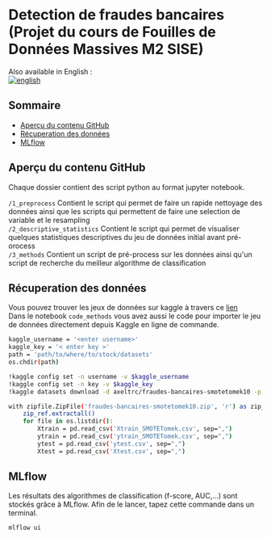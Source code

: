 # Detection de fraudes bancaires (Projet du cours de Fouilles de Données Massives M2 SISE) 

Also available in English : <br>
[![english](https://img.shields.io/badge/lang-english-red.svg)](https://github.com/AxelEutarici/SISE_Fraudes_Bancaires/blob/main/README.english.md)


## Sommaire

 - [Aperçu du contenu GitHub](#Aperçu-du-contenu-GitHub)
 - [Récuperation des données](#Récuperation-des-données)
 - [MLflow](#MLflow)


## Aperçu du contenu GitHub
Chaque dossier contient des script python au format jupyter notebook. 

`/1_preprocess` Contient le script qui permet de faire un rapide nettoyage des données ainsi que les scripts qui permettent de faire une selection de variable et le resampling <br>
`/2_descriptive_statistics` Contient le script qui permet de visualiser quelques statistiques descriptives du jeu de données initial avant pré-orocess<br>
`/3_methods` Contient un script de pré-process sur les données ainsi qu'un script de recherche du meilleur algorithme de classification<br>


## Récuperation des données

Vous pouvez trouver les jeux de données sur kaggle à travers ce [lien](https://www.kaggle.com/datasets/axeltrc/fraudes-bancaires-smotetomek10)<br>
Dans le notebook `code_methods` vous avez aussi le code pour importer le jeu de données directement depuis Kaggle en ligne de commande.

```sh
kaggle_username = '<enter username>'
kaggle_key = '< enter key >'
path = 'path/to/where/to/stock/datasets'
os.chdir(path)
```

```sh
!kaggle config set -n username -v $kaggle_username
!kaggle config set -n key -v $kaggle_key
!kaggle datasets download -d axeltrc/fraudes-bancaires-smotetomek10 -p $path
```

```sh
with zipfile.ZipFile('fraudes-bancaires-smotetomek10.zip', 'r') as zip_ref :
    zip_ref.extractall()
    for file in os.listdir():
        Xtrain = pd.read_csv('Xtrain_SMOTETomek.csv', sep=",")
        ytrain = pd.read_csv('ytrain_SMOTETomek.csv', sep=",")
        ytest = pd.read_csv('ytest.csv', sep=",")
        Xtest = pd.read_csv('Xtest.csv', sep=",")
```

## MLflow
Les résultats des algorithmes de classification (f-score, AUC,...) sont stockés grâce à MLflow. Afin de le lancer, tapez cette commande dans un terminal.

```sh
mlflow ui
```



